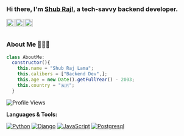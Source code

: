 ### Hi there, I'm [Shub Raj!](https://shubraj.com/), a tech-savvy backend developer.
<a href="https://www.facebook.com/meshubraj/">
  <img align="left" alt="Shub Raj Lama's Facebook" width="21px" src="https://cdn.jsdelivr.net/npm/simple-icons@v3/icons/facebook.svg" />
</a>
<a href="https://www.instagram.com/shub_raj_lama/">
  <img align="left" alt="Shub Raj Lama's Instagram" width="21px" src="https://cdn.jsdelivr.net/npm/simple-icons@v3/icons/instagram.svg" />
</a>
<a href="https://twitter.com/Shub__Raj/">
  <img align="left" alt="Shub Raj Lama's Twitter" width="21px" src="https://cdn.jsdelivr.net/npm/simple-icons@v3/icons/twitter.svg" />
</a>
<br />
<br />

### About Me 🙋🏻‍♂️
```javascript
class AboutMe:
  constructor(){
    this.name = "Shub Raj Lama";
    this.calibers = ["Backend Dev",];
    this.age = new Date().getFullYear() - 2003;
    this.country = "🇳🇵"; 
  }
```

![Profile Views](https://hits.seeyoufarm.com/api/count/incr/badge.svg?url=https://github.com/shubraj/&title=Profile%20Views)



**Languages & Tools:**

[![Python](https://img.shields.io/badge/-Python-000?&logo=python)](https://github.com/shubraj?tab=repositories&q=&type=&language=python)
[![Django](https://img.shields.io/badge/-Django-000?&logo=django)](https://github.com/shubraj?tab=repositories&q=&type=&language=python)
[![JavaScript](https://img.shields.io/badge/-Javascript-000?&logo=JavaScript)](https://github.com/shubraj?tab=repositories&q=&type=&language=javascript)
[![Postgresql](https://img.shields.io/badge/-Postgresql-000?&logo=postgresql)](https://github.com/shubraj?tab=repositories&q=&type=&language=sql)

